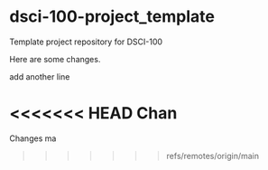 # dsci-100-project_template
Template project repository for DSCI-100

Here are some changes.

add another line

<<<<<<< HEAD
Chan
=======
Changes ma
>>>>>>> refs/remotes/origin/main
